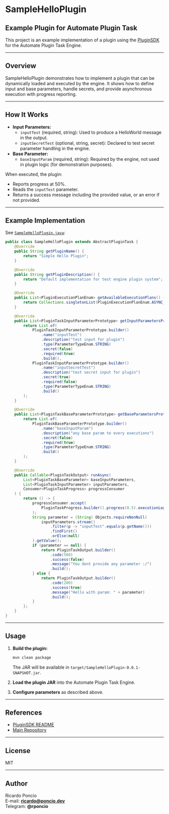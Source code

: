 # SampleHelloPlugin

## Example Plugin for Automate Plugin Task

This project is an example implementation of a plugin using the [PluginSDK](https://github.com/ricardoponcio/AutomatePluginTask-PluginSdk) for the Automate Plugin Task Engine.

---

## Overview

SampleHelloPlugin demonstrates how to implement a plugin that can be dynamically loaded and executed by the engine. It shows how to define input and base parameters, handle secrets, and provide asynchronous execution with progress reporting.

---

## How It Works

- **Input Parameters:**
  - `inputTest` (required, string): Used to produce a HelloWorld message in the output.
  - `inputSecretTest` (optional, string, secret): Declared to test secret parameter handling in the engine.
- **Base Parameter:**
  - `baseInputParam` (required, string): Required by the engine, not used in plugin logic (for demonstration purposes).

When executed, the plugin:
- Reports progress at 50%.
- Reads the `inputTest` parameter.
- Returns a success message including the provided value, or an error if not provided.

---

## Example Implementation

See [`SampleHelloPlugin.java`](src/main/java/SampleHelloPlugin.java):

```java
public class SampleHelloPlugin extends AbstractPluginTask {
    @Override
    public String getPluginName() {
        return "Simple Hello Plugin";
    }

    @Override
    public String getPluginDescription() {
        return "Default implementation for test engine plugin system";
    }

    @Override
    public List<PluginExecutionPlanEnum> getAvailableExecutionPlans() {
        return Collections.singletonList(PluginExecutionPlanEnum.ASYNC_WITH_PROGRESS);
    }

    @Override
    public List<PluginTaskInputParameterPrototype> getInputParametersPrototype() {
        return List.of(
            PluginTaskInputParameterPrototype.builder()
                .name("inputTest")
                .description("test input for plugin")
                .type(ParameterTypeEnum.STRING)
                .secret(false)
                .required(true)
                .build(),
            PluginTaskInputParameterPrototype.builder()
                .name("inputSecretTest")
                .description("test secret input for plugin")
                .secret(true)
                .required(false)
                .type(ParameterTypeEnum.STRING)
                .build()
        );
    }

    @Override
    public List<PluginTaskBaseParameterPrototype> getBaseParametersPrototype() {
        return List.of(
            PluginTaskBaseParameterPrototype.builder()
                .name("baseInputParam")
                .description("any base param to every executions")
                .secret(false)
                .required(true)
                .type(ParameterTypeEnum.STRING)
                .build()
        );
    }

    @Override
    public Callable<PluginTaskOutput> runAsync(
        List<PluginTaskBaseParameter> baseInputParameters,
        List<PluginTaskInputParameter> inputParameters,
        Consumer<PluginTaskProgress> progressConsumer
    ) {
        return () -> {
            progressConsumer.accept(
                PluginTaskProgress.builder().progress(0.5).executionLog("Starting yet...").build()
            );
            String parameter = (String) Objects.requireNonNull(
                inputParameters.stream()
                    .filter(p -> "inputTest".equals(p.getName()))
                    .findFirst()
                    .orElse(null)
            ).getValue();
            if (parameter == null) {
                return PluginTaskOutput.builder()
                    .code(500)
                    .success(false)
                    .message("You dont provide any parameter :/")
                    .build();
            } else {
                return PluginTaskOutput.builder()
                    .code(200)
                    .success(true)
                    .message("Hello with param: " + parameter)
                    .build();
            }
        };
    }
}
```

---

## Usage

1. **Build the plugin:**
   ```sh
   mvn clean package
   ```
   The JAR will be available in `target/SampleHelloPlugin-0.0.1-SNAPSHOT.jar`.

2. **Load the plugin JAR** into the Automate Plugin Task Engine.

3. **Configure parameters** as described above.

---

## References

- [PluginSDK README](https://github.com/ricardoponcio/AutomatePluginTask-PluginSdk)
- [Main Repository](https://github.com/ricardoponcio/AutomatePluginTask)

---

## License

MIT

---

## Author

Ricardo Poncio  
E-mail: **ricardo@poncio.dev**  
Telegram: **@rponcio**
